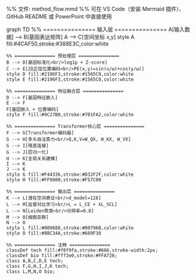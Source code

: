 %% 文件: method_flow.mmd
%% 可在 VS Code（安装 Mermaid 插件）、GitHub README 或 PowerPoint 中直接使用

graph TD
    %% =============== 输入层 =============== 
    A[输入数据] --> B[基因表达矩阵]
    A --> C[空间坐标 x,y]
    style A fill:#4CAF50,stroke:#388E3C,color:white
    
    %% =============== 预处理层 ===============
    B --> D[基因标准化<br/>log1p + Z-score]
    C --> E[2D正弦位置编码<br/>PE(x,y)=sin(x/ω)+cos(y/ω)]
    style D fill:#2196F3,stroke:#1565C0,color:white
    style E fill:#2196F3,stroke:#1565C0,color:white
    
    %% =============== 特征融合层 ===============
    D --> F[基因特征嵌入]
    E --> F
    F[基因嵌入 + 位置编码]
    style F fill:#9C27B0,stroke:#7B1FA2,color:white
    
    %% =============== Transformer核心层 ===============
    F --> G[Transformer编码器]
    G --> H[多头自注意力<br/>Q,K,V=W_QX, W_KX, W_VX]
    G --> I[残差连接]
    G --> J[层归一化]
    H --> K[全局关系建模]
    I --> K
    J --> K
    style G fill:#F44336,stroke:#D32F2F,color:white
    style H fill:#FF9800,stroke:#F57C00
    
    %% =============== 输出层 ===============
    K --> L[潜在空间表征<br/>d_model=128]
    L --> M[监督对比学习<br/>L = L_CE + λL_SCL]
    L --> N[Leiden聚类<br/>分辨率=0.8]
    M --> O[细胞亚群]
    N --> O
    style L fill:#009688,stroke:#00796B,color:white
    style O fill:#8BC34A,stroke:#689F38

    %% =============== 注释 ===============
    classDef tech fill:#f8f9fa,stroke:#666,stroke-width:2px;
    classDef bio fill:#fff3e0,stroke:#FFA726;
    class A,B,C,D,E tech;
    class F,G,H,I,J,K tech;
    class L,M,N,O bio;
